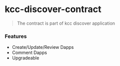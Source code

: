# kcc-discover-contract
> The contract is part of kcc discover application

### Features
* Create/Update/Review Dapps
* Comment Dapps
* Upgradeable
